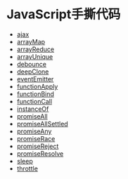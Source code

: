 # JavaScript手撕代码 

* [ajax] 
* [arrayMap] 
* [arrayReduce] 
* [arrayUnique] 
* [debounce] 
* [deepClone] 
* [eventEmitter] 
* [functionApply] 
* [functionBind] 
* [functionCall] 
* [instanceOf] 
* [promiseAll] 
* [promiseAllSettled] 
* [promiseAny] 
* [promiseRace] 
* [promiseReject] 
* [promiseResolve] 
* [sleep] 
* [throttle] 

[ajax]:https://github.com/836334258/hand_code/blob/main/src/hand/ajax.ts
[arrayMap]:https://github.com/836334258/hand_code/blob/main/src/hand/arrayMap.ts
[arrayReduce]:https://github.com/836334258/hand_code/blob/main/src/hand/arrayReduce.ts
[arrayUnique]:https://github.com/836334258/hand_code/blob/main/src/hand/arrayUnique.ts
[debounce]:https://github.com/836334258/hand_code/blob/main/src/hand/debounce.ts
[deepClone]:https://github.com/836334258/hand_code/blob/main/src/hand/deepClone.ts
[eventEmitter]:https://github.com/836334258/hand_code/blob/main/src/hand/eventEmitter.ts
[functionApply]:https://github.com/836334258/hand_code/blob/main/src/hand/functionApply.ts
[functionBind]:https://github.com/836334258/hand_code/blob/main/src/hand/functionBind.ts
[functionCall]:https://github.com/836334258/hand_code/blob/main/src/hand/functionCall.ts
[instanceOf]:https://github.com/836334258/hand_code/blob/main/src/hand/instanceOf.ts
[promiseAll]:https://github.com/836334258/hand_code/blob/main/src/hand/promiseAll.ts
[promiseAllSettled]:https://github.com/836334258/hand_code/blob/main/src/hand/promiseAllSettled.ts
[promiseAny]:https://github.com/836334258/hand_code/blob/main/src/hand/promiseAny.ts
[promiseRace]:https://github.com/836334258/hand_code/blob/main/src/hand/promiseRace.ts
[promiseReject]:https://github.com/836334258/hand_code/blob/main/src/hand/promiseReject.ts
[promiseResolve]:https://github.com/836334258/hand_code/blob/main/src/hand/promiseResolve.ts
[sleep]:https://github.com/836334258/hand_code/blob/main/src/hand/sleep.ts
[throttle]:https://github.com/836334258/hand_code/blob/main/src/hand/throttle.ts
